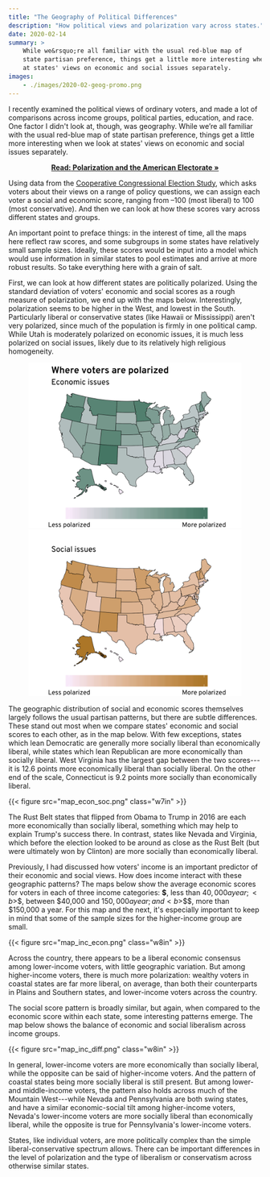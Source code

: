 ```yaml
---
title: "The Geography of Political Differences"
description: "How political views and polarization vary across states."
date: 2020-02-14
summary: >
    While we&rsquo;re all familiar with the usual red-blue map of
    state partisan preference, things get a little more interesting when we look
    at states' views on economic and social issues separately.
images:
    - ./images/2020-02-geog-promo.png
---
```


<span class="leadin">I recently examined the political views of ordinary
voters</span>, and made a lot of comparisons across income groups, political
parties, education, and race.  One factor I didn't look at, though, was 
geography. While we&rsquo;re all familiar with the usual red-blue map of
state partisan preference, things get a little more interesting when we look
at states' views on economic and social issues separately.

<p style="text-align: center;">
<b><a href="/projects/electorate-2020/" target="_blank">
    <span class="leadin">Read:</span> 
    Polarization and the American Electorate &raquo;
</a></b>
</p>

Using data from the [Cooperative Congressional Election Study](https://cces.gov.harvard.edu/),
which asks voters about their views on a range of policy questions, we can assign
each voter a social and economic score, ranging from &ndash;100 (most liberal)
to 100 (most conservative).  And then we can look at how these scores vary
across different states and groups.

An important point to preface things: in the interest of time, all the maps
here reflect raw scores, and some subgroups in some states have relatively small
sample sizes. Ideally, these scores would be input into a model which would 
use information in similar states to pool estimates and arrive at more robust
results.  So take everything here with a grain of salt.

First, we can look at how different states are politically polarized. Using the
standard deviation of voters' economic and social scores as a rough measure of
polarization, we end up with the maps below. Interestingly, polarization seems
to be higher in the West, and lowest in the South.  Particularly liberal or 
conservative states (like Hawaii or Mississippi) aren't very polarized, since 
much of the population is firmly in one political camp.  While Utah is moderately
polarized on economic issues, it is much less polarized on social issues, likely
due to its relatively high religious homogeneity.

<figure style="flex-direction: row; flex-wrap: wrap">
<img src="map_econ_pol.png" style="width: 4.5in">
<img src="map_soc_pol.png" style="width: 4.5in">
</figure>

The geographic distribution of social and economic scores themselves largely 
follows the usual partisan patterns, but there are subtle differences. These
stand out most when we compare states' economic and social scores to each other,
as in the map below. With few exceptions, states which lean Democratic are
generally more socially liberal than economically liberal, while states which
lean Republican are more economically than socially liberal. West Virginia has
the largest gap between the two scores---it is 12.6 points more economically
liberal than socially liberal.  On the other end of the scale, Connecticut is
9.2 points more socially than economically liberal.

{{< figure src="map_econ_soc.png" class="w7in" >}}

The Rust Belt states that flipped from Obama to Trump in 2016 are each more
economically than socially liberal, something which may help to explain Trump's
success there. In contrast, states like Nevada and Virginia, which before the
election looked to be around as close as the Rust Belt (but were ultimately won
by Clinton) are more socially than economically liberal.

Previously, I had discussed how voters' income is an important predictor of
their economic and social views. How does income interact with these geographic
patterns? The maps below show the average economic scores for voters in each of
three income categories: <b>$</b>, less than $40,000 a year; <b>$$</b>, between
$40,000 and $150,000 a year; and <b>$$$</b>, more than $150,000 a year. For this
map and the next, it's especially important to keep in mind that some of the 
sample sizes for the higher-income group are small.

{{< figure src="map_inc_econ.png" class="w8in" >}}

Across the country, there appears to be a liberal economic consensus among
lower-income voters, with little geographic variation. But among higher-income
voters, there is much more polarization: wealthy voters in coastal states are 
far more liberal, on average, than both their counterparts in Plains and
Southern states, and lower-income voters across the country. 

The social score pattern is broadly similar, but again, when compared to the
economic score within each state, some interesting patterns emerge.  The 
map below shows the balance of economic and social liberalism across income 
groups.

{{< figure src="map_inc_diff.png" class="w8in" >}}

In general, lower-income voters are more economically than socially liberal,
while the opposite can be said of higher-income voters. And the pattern
of coastal states being more socially liberal is still present.  But among lower-
and middle-income voters, the pattern also holds across much of the Mountain 
West---while Nevada and Pennsylvania are both swing states, and have a similar
economic-social tilt among higher-income voters, Nevada's lower-income voters
are more socially liberal than economically liberal, while the opposite is true
for Pennsylvania's lower-income voters.

States, like individual voters, are more politically complex than the simple
liberal-conservative spectrum allows.  There can be important differences in the
level of polarization and the type of liberalism or conservatism across
otherwise similar states.
 
